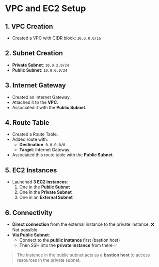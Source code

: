 # VPC and EC2 Setup

## 1. VPC Creation
- Created a VPC with CIDR block: `10.0.0.0/16`

## 2. Subnet Creation
- **Private Subnet**: `10.0.2.0/24`
- **Public Subnet**: `10.0.0.0/24`

## 3. Internet Gateway
- Created an Internet Gateway.
- Attached it to the **VPC**.
- Associated it with the **Public Subnet**.

## 4. Route Table
- Created a Route Table.
- Added route with:
  - **Destination**: `0.0.0.0/0`
  - **Target**: Internet Gateway
- Associated this route table with the **Public Subnet**.

## 5. EC2 Instances
- Launched **3 EC2 instances**:
  1. One in the **Public Subnet**
  2. One in the **Private Subnet**
  3. One in an **External Subnet**

## 6. Connectivity
- **Direct connection** from the external instance to the private instance: ❌ Not possible
- **Via Public Subnet**:
  - Connect to the **public instance** first (bastion host)
  - Then SSH into the **private instance** from there ✅

> The instance in the public subnet acts as a **bastion host** to access resources in the private subnet.
